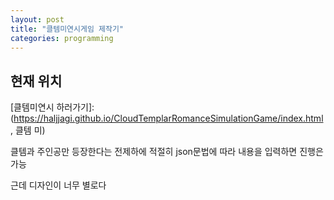 ```yaml
---
layout: post
title: "클템미연시게임 제작기"
categories: programming
---
```


## 현재 위치 

[클템미연시 하러가기]: (https://haljjagi.github.io/CloudTemplarRomanceSimulationGame/index.html, 클템 미)

클템과 주인공만 등장한다는 전제하에 적절히 json문법에 따라 내용을 입력하면 진행은 가능

근데 디자인이 너무 별로다

